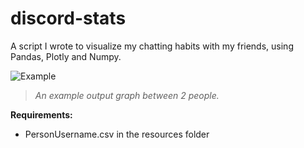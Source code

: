 # discord-stats
A script I wrote to visualize my chatting habits with my friends, using Pandas, Plotly and Numpy.

![Example](https://i.imgur.com/tkNeFHX.png)

>*An example output graph between 2 people.*


**Requirements:**  
* PersonUsername.csv in the resources folder

